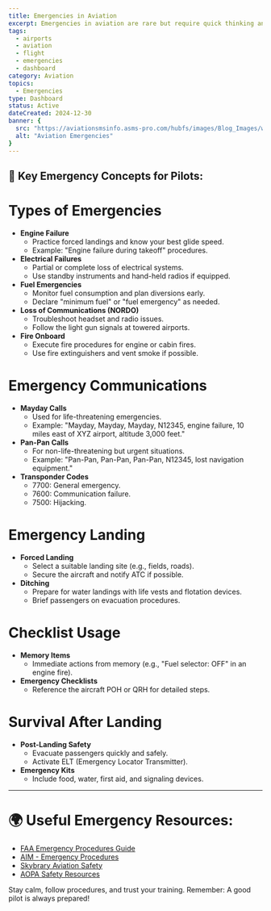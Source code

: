 ```yaml
---
title: Emergencies in Aviation
excerpt: Emergencies in aviation are rare but require quick thinking and adherence to procedures. This guide covers common emergencies, best practices, and resources to help pilots manage unexpected situations.
tags:
  - airports
  - aviation
  - flight
  - emergencies
  - dashboard
category: Aviation
topics:
  - Emergencies
type: Dashboard
status: Active
dateCreated: 2024-12-30
banner: {
  src: "https://aviationsmsinfo.asms-pro.com/hubfs/images/Blog_Images/what-Emergency-Response-Plans-are-and-why-you-Need-it.png",
  alt: "Aviation Emergencies"
}
---
```

## 🛑 Key Emergency Concepts for Pilots:

# Types of Emergencies
- **Engine Failure**
	- Practice forced landings and know your best glide speed.
	- Example: "Engine failure during takeoff" procedures.
- **Electrical Failures**
	- Partial or complete loss of electrical systems.
	- Use standby instruments and hand-held radios if equipped.
- **Fuel Emergencies**
	- Monitor fuel consumption and plan diversions early.
	- Declare "minimum fuel" or "fuel emergency" as needed.
- **Loss of Communications (NORDO)**
	- Troubleshoot headset and radio issues.
	- Follow the light gun signals at towered airports.
- **Fire Onboard**
	- Execute fire procedures for engine or cabin fires.
	- Use fire extinguishers and vent smoke if possible.

# Emergency Communications
- **Mayday Calls**
	- Used for life-threatening emergencies.
	- Example: "Mayday, Mayday, Mayday, N12345, engine failure, 10 miles east of XYZ airport, altitude 3,000 feet."
- **Pan-Pan Calls**
	- For non-life-threatening but urgent situations.
	- Example: "Pan-Pan, Pan-Pan, Pan-Pan, N12345, lost navigation equipment."
- **Transponder Codes**
	- 7700: General emergency.
	- 7600: Communication failure.
	- 7500: Hijacking.

# Emergency Landing
- **Forced Landing**
	- Select a suitable landing site (e.g., fields, roads).
	- Secure the aircraft and notify ATC if possible.
- **Ditching**
	- Prepare for water landings with life vests and flotation devices.
	- Brief passengers on evacuation procedures.

# Checklist Usage
- **Memory Items**
	- Immediate actions from memory (e.g., "Fuel selector: OFF" in an engine fire).
- **Emergency Checklists**
	- Reference the aircraft POH or QRH for detailed steps.

# Survival After Landing
- **Post-Landing Safety**
	- Evacuate passengers quickly and safely.
	- Activate ELT (Emergency Locator Transmitter).
- **Emergency Kits**
	- Include food, water, first aid, and signaling devices.

---

# 🌍 Useful Emergency Resources:
- [FAA Emergency Procedures Guide](https://www.faa.gov/regulations_policies/)
- [AIM - Emergency Procedures](https://www.faa.gov/air_traffic/publications/atpubs/aim_html/chap6.html)
- [Skybrary Aviation Safety](https://www.skybrary.aero/)
- [AOPA Safety Resources](https://www.aopa.org/)



Stay calm, follow procedures, and trust your training. Remember: A good pilot is always prepared!